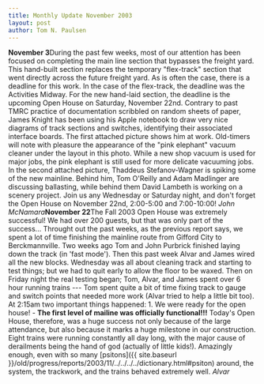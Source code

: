 ```yaml
---
title: Monthly Update November 2003 
layout: post
author: Tom N. Paulsen
---
```




 **November 3**During the past few weeks, most of our attention has been focused on completing the main line section that bypasses the freight yard. This hand\-built section replaces the temporary "flex\-track" section that went directly across the future freight yard. As is often the case, there is a deadline for this work. In the case of the flex\-track, the deadline was the Activities Midway. For the new hand\-laid section, the deadline is the upcoming Open House on Saturday, November 22nd.  Contrary to past TMRC practice of documentation scribbled on random sheets of paper, James Knight has been using his Apple notebook to draw very nice diagrams of track sections and switches, identifying their associated interface boards. The first attached picture shows him at work. Old\-timers will note with pleasure the appearance of the "pink elephant" vacuum cleaner under the layout in this photo. While a new shop vacuum is used for major jobs, the pink elephant is still used for more delicate vacuuming jobs.  In the second attached picture, Thaddeus Stefanov\-Wagner is spiking some of the new mainline. Behind him, Tom O'Reilly and Adam Madlinger are discussing ballasting, while behind them David Lambeth is working on a scenery project.  Join us any Wednesday or Saturday night, and don't forget the Open House on November 22nd, 2:00\-5:00 and 7:00\-10:00!  *John McNamara***November 22**The Fall 2003 Open House was extremely successful! We had over 200 guests, but that was only part of the success...  Throught out the past weeks, as the previous report says, we spent a lot of time finishing the mainline route from Gifford City to Berckmannville. Two weeks ago Tom and John Purbrick finished laying down the track (in 'fast mode'). Then this past week Alvar and James wired all the new blocks. Wednesday was all about cleaning track and starting to test things; but we had to quit early to allow the floor to be waxed. Then on Friday night the real testing began; Tom, Alvar, and James spent over 6 hour running trains \-\-\- Tom spent quite a bit of time fixing track to gauge and switch points that needed more work (Alvar tried to help a little bit too). At 2:15am two important things happened: 1. We were ready for the open house! - **The first level of mailine was officially functional!!!**    Today's Open House, therefore, was a huge success not only because of the large attendance, but also because it marks a huge milestone in our construction. Eight trains were running constantly all day long, with the major cause of derailments being the hand of god (actually of little kids!). Amazingly enough, even with so many [psitons]({{ site.baseurl }}/old/progress/reports/2003/11/../../../../dictionary.html#psiton) around, the system, the trackwork, and the trains behaved extremely well.  *Alvar*  